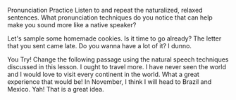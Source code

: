 Pronunciation Practice
Listen to and repeat the naturalized, relaxed sentences. What pronunciation techniques do you notice that can help make you sound more like a native speaker?

Let's sample some homemade cookies. Is it time to go already?
The letter that you sent came late.
Do you wanna have a lot of it?
I dunno.

You Try!
Change the following passage using the natural speech techniques discussed in this lesson.
I ought to travel more. I have never seen the world and I would love to visit every continent in the world. What a great experience that would be! In November, I think I will head to Brazil and Mexico. Yah! That is a great idea.


